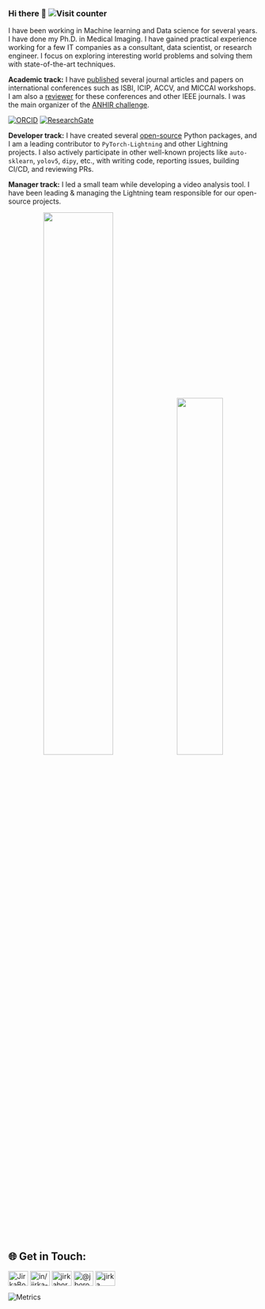 ### Hi there 👋 ![Visit counter](https://komarev.com/ghpvc/?username=borda&color=green)

I have been working in Machine learning and Data science for several years. I have done my Ph.D. in Medical Imaging. I have gained practical experience working for a few IT companies as a consultant, data scientist, or research engineer. I focus on exploring interesting world problems and solving them with state-of-the-art techniques.

**Academic track:** I have [published](https://scholar.google.com/citations?user=0MFN7VkAAAAJ) several journal articles and papers on international conferences such as ISBI, ICIP, ACCV, and MICCAI workshops. I am also a [reviewer](https://www.webofscience.com/wos/author/record/C-7457-2014) for these conferences and other IEEE journals. I was the main organizer of the [ANHIR challenge](https://anhir.grand-challenge.org/).

[![ORCID](https://img.shields.io/badge/ORCID-0000--0001--7437--824X-%23A6CE39?logo=orcid)](https://orcid.org/0000-0001-7437-824X)
[![ResearchGate](https://img.shields.io/badge/ResearchGate-Jiri_Borovec-%2300d0af?logo=researchgate)](https://www.researchgate.net/profile/Jiri-Borovec)

**Developer track:** I have created several [open-source](https://ossinsight.io/analyze/Borda) Python packages, and I am a leading contributor to `PyTorch-Lightning` and other Lightning projects. I also actively participate in other well-known projects like `auto-sklearn`, `yolov5`, `dipy`, etc., with writing code, reporting issues, building CI/CD, and reviewing PRs.

**Manager track:** I led a small team while developing a video analysis tool. I have been leading & managing the Lightning team responsible for our open-source projects.

<!--
**Borda/Borda** is a ✨ _special_ ✨ repository because its `README.md` (this file) appears on your GitHub profile.

Here are some ideas to get you started:

- 🔭 I’m currently working on ...
- 🌱 I’m currently learning ...
- 👯 I’m looking to collaborate on ...
- 🤔 I’m looking for help with ...
- 💬 Ask me about ...
- 📫 How to reach me: ...
- 😄 Pronouns: ...
- ⚡ Fun fact: ...
-->

<p align="center">

<img width="53%"  src="https://github-readme-stats.vercel.app/api?username=Borda&count_private=true&show_icons=true&include_all_commits=false&hide_border=true&hide_title=true" />

<img width="43%"  src="https://github-readme-streak-stats.herokuapp.com/?user=Borda&hide_border=true" />

</p>

<!--
[![Top Langs](https://github-readme-stats.vercel.app/api/top-langs/?username=borda&hide=Jupyter%20Notebook&layout=compact)](https://github.com/anuraghazra/github-readme-stats)

[![Sourcerer](https://sourcerer.io/icons/logo-sharing.svg)](https://sourcerer.io/borda)
-->

## 🌐 Get in Touch:

<p align="left">
<a href="https://twitter.com/JirkaBorovec" target="blank"><img align="center" src="https://raw.githubusercontent.com/rahuldkjain/github-profile-readme-generator/master/src/images/icons/Social/twitter.svg" alt="JirkaBorovec" height="30" width="40" /></a>
<a href="https://www.linkedin.com/in/jirka-borovec/" target="blank"><img align="center" src="https://raw.githubusercontent.com/rahuldkjain/github-profile-readme-generator/master/src/images/icons/Social/linked-in-alt.svg" alt="in/jirka-borovec" height="30" width="40" /></a>
<a href="https://www.kaggle.com/jirkaborovec" target="blank"><img align="center" src="https://raw.githubusercontent.com/rahuldkjain/github-profile-readme-generator/master/src/images/icons/Social/kaggle.svg" alt="jirkaborovec" height="30" width="40" /></a>
<a href="https://medium.com/@jborovec" target="blank"><img align="center" src="https://raw.githubusercontent.com/rahuldkjain/github-profile-readme-generator/master/src/images/icons/Social/medium.svg" alt="@jborovec" height="30" width="40" /></a>
<a href="https://stackoverflow.com/users/4521646/jirka" target="blank"><img align="center" src="https://raw.githubusercontent.com/rahuldkjain/github-profile-readme-generator/master/src/images/icons/Social/stack-overflow.svg" alt="jirka" height="30" width="40" /></a>
</p>

![Metrics](https://metrics.lecoq.io/borda?template=classic&base=header%2C%20activity%2C%20community%2C%20repositories%2C%20metadata&base.indepth=false&base.hireable=false&base.skip=false&config.timezone=Europe%2FPrague)
